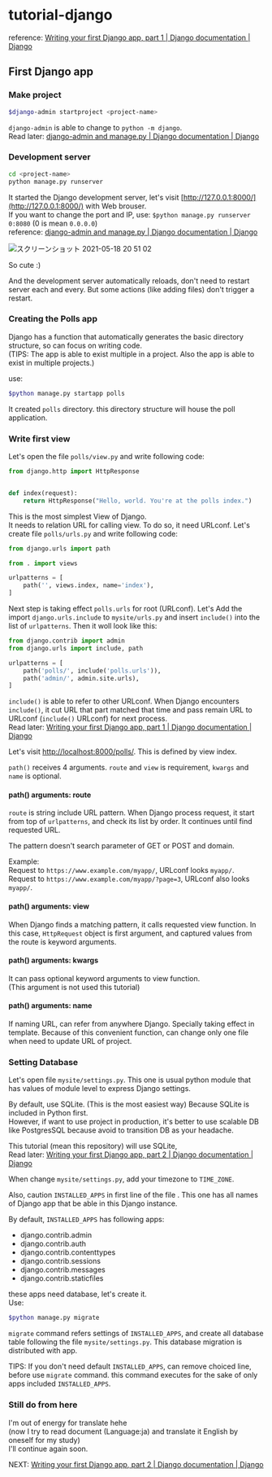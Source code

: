 # tutorial-django

reference: [Writing your first Django app, part 1 | Django documentation | Django](https://docs.djangoproject.com/en/3.2/intro/tutorial01/)  

## First Django app

### Make project

```bash
$django-admin startproject <project-name>
```

`django-admin` is able to change to `python -m django`.  
Read later: [django-admin and manage.py | Django documentation | Django](https://docs.djangoproject.com/en/3.2/ref/django-admin/)  

### Development server

```bash
cd <project-name>
python manage.py runserver
```

It started the Django development server, let's visit [http://127.0.0.1:8000/](http://127.0.0.1:8000/) with Web brouser.  
If you want to change the port and IP, use: `$python manage.py runserver 0:8080` (0 is mean `0.0.0.0`)  
reference: [django-admin and manage.py | Django documentation | Django](https://docs.djangoproject.com/en/3.2/ref/django-admin/#django-admin-runserver)  

![スクリーンショット 2021-05-18 20 51 02](https://user-images.githubusercontent.com/48425020/118646356-102dd900-b81b-11eb-8137-18cf0faae608.png)

So cute :)  

And the development server automatically reloads, don't need to restart server each and every. But some actions (like adding files) don't trigger a restart.  

### Creating the Polls app

Django has a function that automatically generates the basic directory structure, so can focus on writing code.  
(TIPS: The app is able to exist multiple in a project. Also the app is able to exist in multiple projects.)  

use:

```bash
$python manage.py startapp polls
```

It created `polls` directory. this directory structure will house the poll application.  

### Write first view

Let's open the file `polls/view.py` and write following code:

```python
from django.http import HttpResponse


def index(request):
    return HttpResponse("Hello, world. You're at the polls index.")
```

This is the most simplest View of Django.  
It needs to relation URL for calling view. To do so, it need URLconf. Let's create file `polls/urls.py` and write following code:

```python
from django.urls import path

from . import views

urlpatterns = [
    path('', views.index, name='index'),
]
```

Next step is taking effect `polls.urls` for root (URLconf). Let's Add the import `django.urls.include` to `mysite/urls.py` and insert `include()` into the list of `urlpatterns`. Then it woll look like this:

```python
from django.contrib import admin
from django.urls import include, path

urlpatterns = [
    path('polls/', include('polls.urls')),
    path('admin/', admin.site.urls),
]
```

`include()` is able to refer to other URLconf. When Django encounters `include()`, it cut URL that part matched that time and pass remain URL to URLconf (`include()` URLconf) for next process.  
Read later: [Writing your first Django app, part 1 | Django documentation | Django](https://docs.djangoproject.com/en/3.2/intro/tutorial01/#write-your-first-view)  

Let's visit [http://localhost:8000/polls/](http://localhost:8000/polls/). This is defined by view index.

`path()` receives 4 arguments. `route` and `view` is requirement, `kwargs` and `name` is optional.  

#### path() arguments: route

`route` is string include URL pattern. When Django process request, it start from top of `urlpatterns`, and check its list by order. It continues until find requested URL.  

The pattern doesn't search parameter of GET or POST and domain.  

Example:  
Request to `https://www.example.com/myapp/`, URLconf looks `myapp/`.  
Request to `https://www.example.com/myapp/?page=3`, URLconf also looks `myapp/`.  

#### path() arguments: view

When Django finds a matching pattern, it calls requested view function. In this case, `HttpRequest` object is first argument, and captured values from the route is keyword arguments.

#### path() arguments: kwargs

It can pass optional keyword arguments to view function.  
(This argument is not used this tutorial)

#### path() arguments: name

If naming URL, can refer from anywhere Django. Specially taking effect in template. Because of this convenient function, can change only one file when need to update URL of project.  

### Setting Database

Let's open file `mysite/settings.py`. This one is usual python module that has values of module level to express Django settings.  

By default, use SQLite. (This is the most easiest way)  Because SQLite is included in Python first.  
However, if want to use project in production, it's better to use scalable DB like PostgresSQL because avoid to transition DB as your headache.  

This tutorial (mean this repository) will use SQLite,  
Read later: [Writing your first Django app, part 2 | Django documentation | Django](https://docs.djangoproject.com/en/3.2/intro/tutorial02/#database-setup)

When change `mysite/settings.py`, add your timezone to `TIME_ZONE`.  

Also, caution `INSTALLED_APPS` in first line of the file . This one has all names of Django app that be able in this Django instance.  

By default, `INSTALLED_APPS` has following apps:  

* django.contrib.admin
* django.contrib.auth
* django.contrib.contenttypes
* django.contrib.sessions
* django.contrib.messages
* django.contrib.staticfiles

these apps need database, let's create it.  
Use:

```bash
$python manage.py migrate
```

`migrate` command refers settings of `INSTALLED_APPS`, and create all database table following the file `mysite/settings.py`.  This database migration is distributed with app.  

TIPS: If you don't need default `INSTALLED_APPS`, can remove choiced line, before use `migrate` command. this command executes for the sake of only apps included `INSTALLED_APPS`.  

### Still do from here

I'm out of energy for translate hehe  
(now I try to read document (Language:ja) and translate it English by oneself for my study)  
I'll continue again soon.

NEXT: [Writing your first Django app, part 2 | Django documentation | Django](https://docs.djangoproject.com/en/3.2/intro/tutorial02/#creating-models)